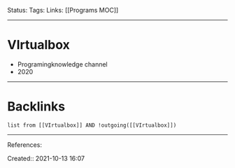 Status: 
Tags: 
Links: [[Programs MOC]]
___
# VIrtualbox
- Programingknowledge channel
- 2020
___
# Backlinks
```dataview
list from [[VIrtualbox]] AND !outgoing([[VIrtualbox]])
```
___
References:

Created:: 2021-10-13 16:07
